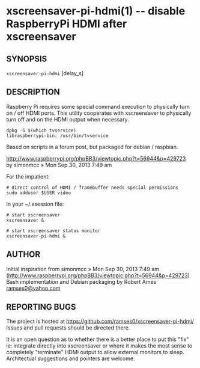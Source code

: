 xscreensaver-pi-hdmi(1) -- disable RaspberryPi HDMI after xscreensaver
======================================================================

SYNOPSIS
--------

`xscreensaver-pi-hdmi` [delay\_s]

DESCRIPTION
-----------

Raspberry Pi requires some special command execution to physically
turn on / off HDMI ports.  This utility cooperates with xscreensaver
to physically turn off and on the HDMI output when necessary.

`dpkg -S $(which tvservice)`  
`libraspberrypi-bin: /usr/bin/tvservice`  

Based on scripts in a forum post, but packaged for debian / raspbian.

  http://www.raspberrypi.org/phpBB3/viewtopic.php?t=56944&p=429723  
  by simonmcc » Mon Sep 30, 2013 7:49 am  

For the impatient:

`# direct control of HDMI / framebuffer needs special permissions`  
`sudo adduser $USER video`  

In your ~/.xsession file:

`# start xscreensaver`  
`xscreensaver &`  

`# start xscreensaver status monitor`  
`xscreensaver-pi-hdmi &`  

AUTHOR
------

Initial inspiration from simonmcc » Mon Sep 30, 2013 7:49 am   
(http://www.raspberrypi.org/phpBB3/viewtopic.php?t=56944&p=429723)  
Bash implementation and Debian packaging by Robert Ames <ramses0@yahoo.com>  

REPORTING BUGS
--------------

The project is hosted at https://github.com/ramses0/xscreensaver-pi-hdmi/
Issues and pull requests should be directed there.

It is an open question as to whether there is a better place to put
this "fix" ie: integrate directly into xscreensaver or where it makes
the most sense to completely "terminate" HDMI output to allow external
monitors to sleep.  Architectual suggestions and pointers are welcome.


